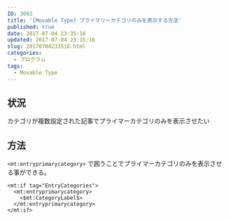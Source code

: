 ```yaml
---
ID: 3092
title: '[Movable Type] プライマリーカテゴリのみを表示する方法'
published: true
date: 2017-07-04 23:35:16
updated: 2017-07-04 23:35:16
slug: 20170704233516.html
categories:
  - プログラム
tags:
  - Movable Type
---
```

<!--more-->
## 状況

カテゴリが複数設定された記事でプライマーカテゴリのみを表示させたい

## 方法
`<mt:entryprimarycategory>` で囲うことでプライマーカテゴリのみを表示させる事ができる。

```
<mt:if tag="EntryCategories">
  <mt:entryprimarycategory>
    <$mt:CategoryLabel$>
  </mt:entryprimarycategory>
</mt:if>
```
